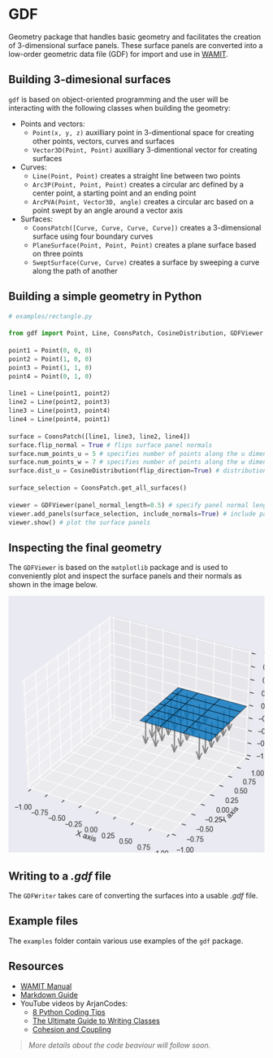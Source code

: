 # GDF

Geometry package that handles basic geometry and facilitates the creation of 3-dimensional surface panels. These surface panels are converted into a low-order geometric data file (GDF) for import and use in [WAMIT](https://www.wamit.com/).

## Building 3-dimesional surfaces

`gdf` is based on object-oriented programming and the user will be interacting with the following classes when building the geometry:

- Points and vectors:
    - `Point(x, y, z)` auxilliary point in 3-dimentional space for creating other points, vectors, curves and surfaces
    - `Vector3D(Point, Point)` auxilliary 3-dimentional vector for creating surfaces
- Curves:
    - `Line(Point, Point)` creates a straight line between two points
    - `Arc3P(Point, Point, Point)` creates a circular arc defined by a center point, a starting point and an ending point
    - `ArcPVA(Point, Vector3D, angle)` creates a circular arc based on a point swept by an angle around a vector axis
- Surfaces:
    - `CoonsPatch([Curve, Curve, Curve, Curve])` creates a 3-dimensional surface using four boundary curves
    - `PlaneSurface(Point, Point, Point)` creates a plane surface based on three points
    - `SweptSurface(Curve, Curve)` creates a surface by sweeping a curve along the path of another

## Building a simple geometry in Python

```Python
# examples/rectangle.py

from gdf import Point, Line, CoonsPatch, CosineDistribution, GDFViewer

point1 = Point(0, 0, 0)
point2 = Point(1, 0, 0)
point3 = Point(1, 1, 0)
point4 = Point(0, 1, 0)

line1 = Line(point1, point2)
line2 = Line(point2, point3)
line3 = Line(point3, point4)
line4 = Line(point4, point1)

surface = CoonsPatch([line1, line3, line2, line4])
surface.flip_normal = True # flips surface panel normals
surface.num_points_u = 5 # specifies number of points along the u dimension
surface.num_points_w = 7 # specifies number of points along the w dimension
surface.dist_u = CosineDistribution(flip_direction=True) # distribution method along the u dimension

surface_selection = CoonsPatch.get_all_surfaces()

viewer = GDFViewer(panel_normal_length=0.5) # specify panel normal length for visualization
viewer.add_panels(surface_selection, include_normals=True) # include panel normals
viewer.show() # plot the surface panels
```

## Inspecting the final geometry

The `GDFViewer` is based on the `matplotlib` package and is used to conveniently plot and inspect the surface panels and their normals as shown in the image below.

![](/images/rectangle.png "Visualization of rectangle surface panels using GDFViewer")

## Writing to a *.gdf* file

The `GDFWriter` takes care of converting the surfaces into a usable *.gdf* file.

## Example files

The `examples` folder contain various use examples of the `gdf` package.

## Resources

- [WAMIT Manual](https://www.wamit.com/manual7.x/v75_manual.pdf)
- [Markdown Guide](https://www.markdownguide.org/basic-syntax/)
- YouTube videos by ArjanCodes:
    - [8 Python Coding Tips](https://www.youtube.com/watch?v=woIkysZytSs)
    - [The Ultimate Guide to Writing Classes](https://www.youtube.com/watch?v=lX9UQp2NwTk)
    - [Cohesion and Coupling](https://www.youtube.com/watch?v=eiDyK_ofPPM)

> *More details about the code beaviour will follow soon.*
